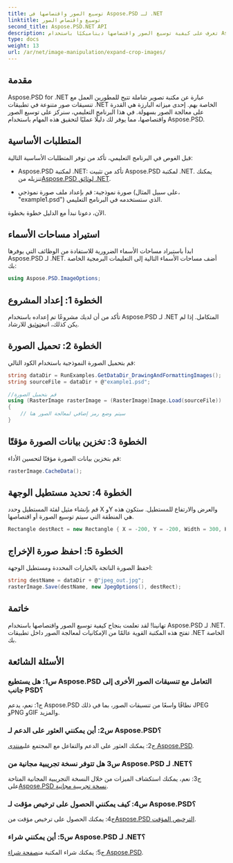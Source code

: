 ```yaml
---
title: توسيع الصور واقتصاصها في Aspose.PSD لـ .NET
linktitle: توسيع واقتصاص الصور
second_title: Aspose.PSD.NET API
description: تعرف على كيفية توسيع الصور واقتصاصها ديناميكيًا باستخدام Aspose.PSD لـ .NET. اتبع دليلنا خطوة بخطوة لمعالجة الصور بسلاسة.
type: docs
weight: 13
url: /ar/net/image-manipulation/expand-crop-images/
---
```

## مقدمة

Aspose.PSD for .NET عبارة عن مكتبة تصوير شاملة تتيح للمطورين العمل مع تنسيقات صور متنوعة في تطبيقات .NET الخاصة بهم. إحدى ميزاته البارزة هي القدرة على معالجة الصور بسهولة. في هذا البرنامج التعليمي، سنركز على توسيع الصور واقتصاصها، مما يوفر لك دليلًا عمليًا لتحقيق هذه المهام باستخدام Aspose.PSD.

## المتطلبات الأساسية

قبل الغوص في البرنامج التعليمي، تأكد من توفر المتطلبات الأساسية التالية:

-  Aspose.PSD لمكتبة .NET: تأكد من تثبيت Aspose.PSD لمكتبة .NET. يمكنك تنزيله من[Aspose.PSD لوثائق .NET](https://reference.aspose.com/psd/net/).

- صورة نموذجية: قم بإعداد ملف صورة نموذجي (على سبيل المثال، "example1.psd") الذي ستستخدمه في البرنامج التعليمي.

الآن، دعونا نبدأ مع الدليل خطوة بخطوة.

## استيراد مساحات الأسماء

ابدأ باستيراد مساحات الأسماء الضرورية للاستفادة من الوظائف التي يوفرها Aspose.PSD لـ .NET. أضف مساحات الأسماء التالية إلى التعليمات البرمجية الخاصة بك:

```csharp
using Aspose.PSD.ImageOptions;
```

## الخطوة 1: إعداد المشروع

 تأكد من أن لديك مشروعًا تم إعداده باستخدام Aspose.PSD لـ .NET المتكامل. إذا لم يكن كذلك، اتبع[توثيق](https://reference.aspose.com/psd/net/) للارشاد.

## الخطوة 2: تحميل الصورة

قم بتحميل الصورة النموذجية باستخدام الكود التالي:

```csharp
string dataDir = RunExamples.GetDataDir_DrawingAndFormattingImages();
string sourceFile = dataDir + @"example1.psd";

//قم بتحميل الصورة
using (RasterImage rasterImage = (RasterImage)Image.Load(sourceFile))
{
    // سيتم وضع رمز إضافي لمعالجة الصور هنا
}
```

## الخطوة 3: تخزين بيانات الصورة مؤقتًا

قم بتخزين بيانات الصورة مؤقتًا لتحسين الأداء:

```csharp
rasterImage.CacheData();
```

## الخطوة 4: تحديد مستطيل الوجهة

قم بإنشاء مثيل لفئة المستطيل وحدد X وY والعرض والارتفاع للمستطيل. ستكون هذه هي المنطقة التي سيتم توسيع الصورة أو اقتصاصها.

```csharp
Rectangle destRect = new Rectangle { X = -200, Y = -200, Width = 300, Height = 300 };
```

## الخطوة 5: احفظ صورة الإخراج

احفظ الصورة الناتجة بالخيارات المحددة ومستطيل الوجهة:

```csharp
string destName = dataDir + @"jpeg_out.jpg";
rasterImage.Save(destName, new JpegOptions(), destRect);
```

## خاتمة

تهانينا! لقد تعلمت بنجاح كيفية توسيع الصور واقتصاصها باستخدام Aspose.PSD لـ .NET. تفتح هذه المكتبة القوية عالمًا من الإمكانيات لمعالجة الصور داخل تطبيقات .NET الخاصة بك.

## الأسئلة الشائعة

### س1: هل يستطيع Aspose.PSD التعامل مع تنسيقات الصور الأخرى إلى جانب PSD؟

ج1: نعم، يدعم Aspose.PSD نطاقًا واسعًا من تنسيقات الصور، بما في ذلك JPEG وPNG وGIF والمزيد.

### س2: أين يمكنني العثور على الدعم لـ Aspose.PSD؟

 ج2: يمكنك العثور على الدعم والتفاعل مع المجتمع على[منتدى Aspose.PSD](https://forum.aspose.com/c/psd/34).

### س3 هل تتوفر نسخة تجريبية مجانية من Aspose.PSD لـ .NET؟

 ج3: نعم، يمكنك استكشاف الميزات من خلال النسخة التجريبية المجانية المتاحة على[Aspose.PSD نسخة تجريبية مجانية](https://releases.aspose.com/).

### س4: كيف يمكنني الحصول على ترخيص مؤقت لـ Aspose.PSD؟

 ج4: يمكنك الحصول على ترخيص مؤقت من[Aspose.PSD الترخيص المؤقت](https://purchase.aspose.com/temporary-license/).

### س5: أين يمكنني شراء Aspose.PSD لـ .NET؟

 ج5: يمكنك شراء المكتبة من[صفحة شراء Aspose.PSD](https://purchase.aspose.com/buy).